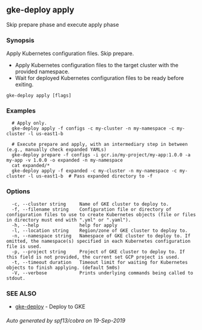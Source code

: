## gke-deploy apply

Skip prepare phase and execute apply phase

### Synopsis

Apply Kubernetes configuration files. Skip prepare.

- Apply Kubernetes configuration files to the target cluster with the provided namespace.
- Wait for deployed Kubernetes configuration files to be ready before exiting.


```
gke-deploy apply [flags]
```

### Examples

```
  # Apply only.
  gke-deploy apply -f configs -c my-cluster -n my-namespace -c my-cluster -l us-east1-b

  # Execute prepare and apply, with an intermediary step in between (e.g., manually check expanded YAMLs)
  gke-deploy prepare -f configs -i gcr.io/my-project/my-app:1.0.0 -a my-app -v 1.0.0 -o expanded -n my-namespace
  cat expanded/*
  gke-deploy apply -f expanded -c my-cluster -n my-namespace -c my-cluster -l us-east1-b  # Pass expanded directory to -f
```

### Options

```
  -c, --cluster string     Name of GKE cluster to deploy to.
  -f, --filename string    Configuration file or directory of configuration files to use to create Kubernetes objects (file or files in directory must end with ".yml" or ".yaml").
  -h, --help               help for apply
  -l, --location string    Region/zone of GKE cluster to deploy to.
  -n, --namespace string   Namespace of GKE cluster to deploy to. If omitted, the namespace(s) specified in each Kubernetes configuration file is used.
  -p, --project string     Project of GKE cluster to deploy to. If this field is not provided, the current set GCP project is used.
  -t, --timeout duration   Timeout limit for waiting for Kubernetes objects to finish applying. (default 5m0s)
  -V, --verbose            Prints underlying commands being called to stdout.
```

### SEE ALSO

* [gke-deploy](gke-deploy.md)	 - Deploy to GKE

###### Auto generated by spf13/cobra on 19-Sep-2019
